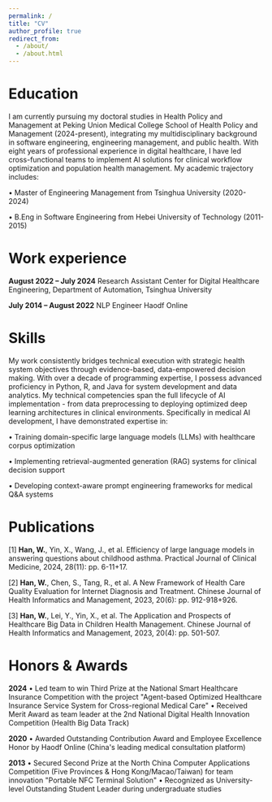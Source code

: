 ```yaml
---
permalink: /
title: "CV"
author_profile: true
redirect_from: 
  - /about/
  - /about.html
---
```

Education
======
I am currently pursuing my doctoral studies in Health Policy and Management at Peking Union Medical College School of Health Policy and Management (2024-present), integrating my multidisciplinary background in software engineering, engineering management, and public health. With eight years of professional experience in digital healthcare, I have led cross-functional teams to implement AI solutions for clinical workflow optimization and population health management. My academic trajectory includes:

• Master of Engineering Management from Tsinghua University (2020-2024)

• B.Eng in Software Engineering from Hebei University of Technology (2011-2015)


Work experience
======
**August 2022 – July 2024**
Research Assistant
Center for Digital Healthcare Engineering, Department of Automation, Tsinghua University

**July 2014 – August 2022**
NLP Engineer
Haodf Online


Skills
======
My work consistently bridges technical execution with strategic health system objectives through evidence-based, data-empowered decision making. With over a decade of programming expertise, I possess advanced proficiency in Python, R, and Java for system development and data analytics. My technical competencies span the full lifecycle of AI implementation - from data preprocessing to deploying optimized deep learning architectures in clinical environments. Specifically in medical AI development, I have demonstrated expertise in:

• Training domain-specific large language models (LLMs) with healthcare corpus optimization

• Implementing retrieval-augmented generation (RAG) systems for clinical decision support

• Developing context-aware prompt engineering frameworks for medical Q&A systems


Publications
======
[1] **Han, W.**, Yin, X., Wang, J., et al. Efficiency of large language models in answering questions about childhood asthma. Practical Journal of Clinical Medicine, 2024, 28(11): pp. 6-11+17.

[2] **Han, W.**, Chen, S., Tang, R., et al. A New Framework of Health Care Quality Evaluation for Internet Diagnosis and Treatment. Chinese Journal of Health Informatics and Management, 2023, 20(6): pp. 912-918+926.

[3] **Han, W.**, Lei, Y., Yin, X., et al. The Application and Prospects of Healthcare Big Data in Children Health Management. Chinese Journal of Health Informatics and Management, 2023, 20(4): pp. 501-507.



Honors & Awards
======
**2024**
• Led team to win Third Prize at the National Smart Healthcare Insurance Competition with the project "Agent-based Optimized Healthcare Insurance Service System for Cross-regional Medical Care"
• Received Merit Award as team leader at the 2nd National Digital Health Innovation Competition (Health Big Data Track)

**2020**
• Awarded Outstanding Contribution Award and Employee Excellence Honor by Haodf Online (China's leading medical consultation platform)

**2013**
• Secured Second Prize at the North China Computer Applications Competition (Five Provinces & Hong Kong/Macao/Taiwan) for team innovation "Portable NFC Terminal Solution"
• Recognized as University-level Outstanding Student Leader during undergraduate studies


